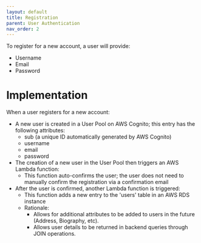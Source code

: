 ```yaml
---
layout: default
title: Registration
parent: User Authentication
nav_order: 2
---
```


To register for a new account, a user will provide:
* Username
* Email
* Password

# Implementation
When a user registers for a new account:
* A new user is created in a User Pool on AWS Cognito; this entry has the following attributes:
    * sub (a unique ID automatically generated by AWS Cognito)
    * username
    * email
    * password
* The creation of a new user in the User Pool then triggers an AWS Lambda function:
    * This function auto-confirms the user; the user does not need to manually confirm the registration via a confirmation email
* After the user is confirmed, another Lambda function is triggered:
    * This function adds a new entry to the 'users' table in an AWS RDS instance
    * Rationale:
        * Allows for additional attributes to be added to users in the future (Address, Biography, etc).
        * Allows user details to be returned in backend queries through JOIN operations.